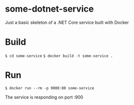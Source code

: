 # some-dotnet-service
Just a basic skeleton of a .NET Core service built with Docker


# Build
`$ cd some-service`
`$ docker build -t some-service .`

# Run
`$ docker run --rm -p 9000:80 some-service`

The service is responding on port :900
